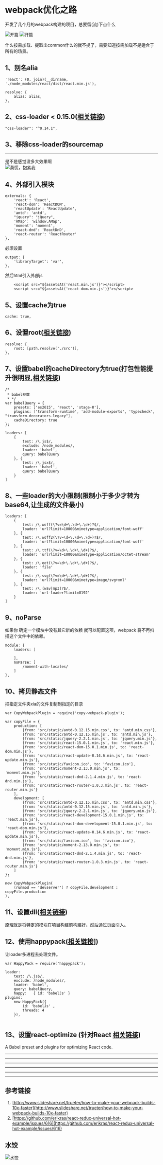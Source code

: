 # webpack优化之路
开发了几个月的webpack构建的项目，总要留(流)下点什么

![开篇](https://pic4.zhimg.com/0fc7bd004140b1707e7226f22b4bc0bb_b.jpg)
![开篇](https://pic1.zhimg.com/4cefc77e2e9e82f1f225d2e96aaa707c_b.jpg) 
 
什么按需加载、提取出common什么的就不提了，需要知道按需加载不是适合于所有的场景。

## 1、别名alia
```
'react': (0, join)(__dirname, './node_modules/react/dist/react.min.js'),

resolve: {
    alias: alias,
},
```
## 2、css-loader < 0.15.0([相关链接](https://github.com/webpack/css-loader/issues/124))

```
"css-loader": "^0.14.1",
```
## 3、移除css-loader的sourcemap 
---

是不是感觉没多大效果啊  
![莫慌，抱紧我](https://pic2.zhimg.com/abe078526fd7ad08855b5af938fa3521_b.jpg)
## 4、外部引入模块
```
externals: {
	'react': 'React',
	'react-dom': 'ReactDOM',
	'reactUpdate': 'ReactUpdate',
	'antd': 'antd',
	"jquery": "jQuery",
	'AMap': 'window.AMap',
 	'moment': 'moment',
	'react-dnd': 'ReactDnD',
	'react-router': 'ReactRouter'
},
```
必须设置

```
output: {
	'libraryTarget': 'var',
},
```
然后html引入外部js 

```
	<script src="${assetsAt('react.min.js')}"></script>  
	<script src="${assetsAt('react-dom.min.js')}"></script>  
```
## 5、设置cache为true  
```
cache: true,
```
## 6、设置root([相关链接](https://github.com/Automattic/wp-calypso/pull/4128))
```
resolve: {
    root: [path.resolve('./src')],
},
```
## 7、设置babel的cacheDirectory为true(打包性能提升很明显,[相关链接](https://github.com/babel/babel-loader))
```
/*
 * babel参数
 * */
var babelQuery = {
    presets: ['es2015', 'react', 'stage-0'],
    plugins: ['transform-runtime', 'add-module-exports', 'typecheck', "transform-decorators-legacy"],
    cacheDirectory: true
};

loaders: [
	{
		test: /\.js$/,
		exclude: /node_modules/,
		loader: 'babel',
		query: babelQuery
	}, {
		test: /\.jsx$/,
		loader: 'babel',
		query: babelQuery
	}
]
```
## 8、一些loader的大小限制(限制小于多少才转为base64,让生成的文件最小)

```
loaders: [
	{
		test: /\.woff(\?v=\d+\.\d+\.\d+)?$/,
		loader: 'url?limit=10000&minetype=application/font-woff'
	}, {
		test: /\.woff2(\?v=\d+\.\d+\.\d+)?$/,
		loader: 'url?limit=10000&minetype=application/font-woff'
	}, {
		test: /\.ttf(\?v=\d+\.\d+\.\d+)?$/,
		loader: 'url?limit=10000&minetype=application/octet-stream'
	}, {
		test: /\.eot(\?v=\d+\.\d+\.\d+)?$/, 
		loader: 'file'
	}, {
		test: /\.svg(\?v=\d+\.\d+\.\d+)?$/,
		loader: 'url?limit=10000&minetype=image/svg+xml'
	}, {
		test: /\.(wav|mp3)?$/,
		loader: 'url-loader?limit=8192'
	}
]
```
## 9、noParse
如果你 确定一个模块中没有其它新的依赖 就可以配置这项，webpack 将不再扫描这个文件中的依赖。

```  
module: {
	loaders: [
            
	],
	noParse: [
		/moment-with-locales/
	] 
},
```
## 10、拷贝静态文件
把指定文件夹xia的文件复制到指定的目录

```
var CopyWebpackPlugin = require('copy-webpack-plugin');

var copyFile = {
    production: [
        {from: 'src/static/antd-0.12.15.min.css', to: 'antd.min.css'},
        {from: 'src/static/antd-0.12.15.min.js', to: 'antd.min.js'},
        {from: 'src/static/jquery-2.2.1.min.js', to: 'jquery.min.js'},
        {from: 'src/static/react-15.0.1.min.js', to: 'react.min.js'},
        {from: 'src/static/react-dom-15.0.1.min.js', to: 'react-dom.min.js'},
        {from: 'src/static/react-update-0.14.6.min.js', to: 'react-update.min.js'},
        {from: 'src/static/favicon.ico', to: 'favicon.ico'},
        {from: 'src/static/moment-2.13.0.min.js', to: 'moment.min.js'},
        {from: 'src/static/react-dnd-2.1.4.min.js', to: 'react-dnd.min.js'},
        {from: 'src/static/react-router-1.0.3.min.js', to: 'react-router.min.js'}
    ],
    development: [
        {from: 'src/static/antd-0.12.15.min.css', to: 'antd.min.css'},
        {from: 'src/static/antd-0.12.15.min.js', to: 'antd.min.js'},
        {from: 'src/static/jquery-2.2.1.min.js', to: 'jquery.min.js'},
        {from: 'src/static/react-development-15.0.1.min.js', to: 'react.min.js'},
        {from: 'src/static/react-dom-development-15.0.1.min.js', to: 'react-dom.min.js'},
        {from: 'src/static/react-update-0.14.6.min.js', to: 'react-update.min.js'},
        {from: 'src/static/favicon.ico', to: 'favicon.ico'},
        {from: 'src/static/moment-2.13.0.min.js', to: 'moment.min.js'},
        {from: 'src/static/react-dnd-2.1.4.min.js', to: 'react-dnd.min.js'},
        {from: 'src/static/react-router-1.0.3.min.js', to: 'react-router.min.js'}
    ]
};

new CopyWebpackPlugin(
	(runmod == 'devserver') ? copyFile.development : copyFile.production
),
```
## 11、设置dll([相关链接](http://engineering.invisionapp.com/post/optimizing-webpack/))
原理就是将特定的模块在项目构建前构建好，然后通过页面引入。

## 12、使用happypack([相关链接](https://github.com/amireh/happypack)])  
让loader多进程去处理文件。  

```
var HappyPack = require('happypack');

loader:
	test: /\.js$/,
	exclude: /node_modules/,
	loader: 'babel',
	query: babelQuery,
	happy:   { id: 'babelJs' }
plugins:
	new HappyPack({
		id: 'babelJs' ,
		threads: 4
	}),
	
```

## 13、设置react-optimize (针对React [相关链接](https://github.com/thejameskyle/babel-react-optimize))
A Babel preset and plugins for optimizing React code.

---  
---
---
---
---
---

## 参考链接
1. [http://www.slideshare.net/trueter/how-to-make-your-webpack-builds-10x-faster](http://www.slideshare.net/trueter/how-to-make-your-webpack-builds-10x-faster)  
2. [https://github.com/erikras/react-redux-universal-hot-example/issues/616](https://github.com/erikras/react-redux-universal-hot-example/issues/616)

## 水饺
![水饺](https://pic1.zhimg.com/e2d5be25d126edf5e036b16cd5440c70_b.jpg)
